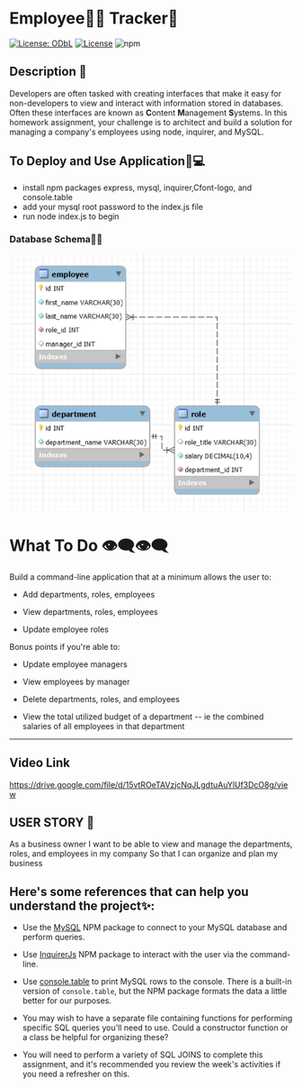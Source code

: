 # Employee🐱‍👤 Tracker📝
[![License: ODbL](https://img.shields.io/badge/License-ODbL-blue.svg)](https://opendatacommons.org/licenses/odbl/)
[![License](https://img.shields.io/badge/License-Apache%202.0-red.svg)](https://opensource.org/licenses/Apache-2.0)
![npm](https://aleen42.github.io/badges/src/npm.svg)

## Description 🎫

Developers are often tasked with creating interfaces that make it easy for non-developers to view and interact with information stored in databases. Often these interfaces are known as **C**ontent **M**anagement **S**ystems. In this homework assignment, your challenge is to architect and build a solution for managing a company's employees using node, inquirer, and MySQL.

## To Deploy and Use Application📱💻
* install npm packages express, mysql, inquirer,Cfont-logo, and console.table
* add your mysql root password to the index.js file
* run node index.js to begin 

### Database Schema🔬💾
![Database Schema](db-schema.png)

# What To Do 👁‍🗨👁‍🗨
Build a command-line application that at a minimum allows the user to:

  * Add departments, roles, employees

  * View departments, roles, employees

  * Update employee roles

Bonus points if you're able to:

  * Update employee managers

  * View employees by manager

  * Delete departments, roles, and employees

  * View the total utilized budget of a department -- ie the combined salaries of all employees in that department
  ------------------------------------------------------------------------------------------------------------------
## Video Link
https://drive.google.com/file/d/15vtROeTAVzjcNqJLgdtuAuYlUf3DcO8g/view

## USER STORY 📖
 As a business owner
I want to be able to view and manage the departments, roles, and employees in my company
So that I can organize and plan my business 

## Here's some references that can help you understand the project✨:

* Use the [MySQL](https://www.npmjs.com/package/mysql) NPM package to connect to your MySQL database and perform queries.

* Use [InquirerJs](https://www.npmjs.com/package/inquirer/v/0.2.3) NPM package to interact with the user via the command-line.

* Use [console.table](https://www.npmjs.com/package/console.table) to print MySQL rows to the console. There is a built-in version of `console.table`, but the NPM package formats the data a little better for our purposes.

* You may wish to have a separate file containing functions for performing specific SQL queries you'll need to use. Could a constructor function or a class be helpful for organizing these?

* You will need to perform a variety of SQL JOINS to complete this assignment, and it's recommended you review the week's activities if you need a refresher on this.
